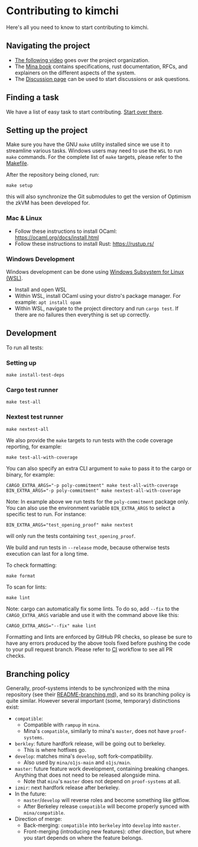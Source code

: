 # Contributing to kimchi

Here's all you need to know to start contributing to kimchi.

## Navigating the project

- [The following video](https://www.youtube.com/watch?v=WUP54nqVedc) goes over the project organization.
- The [Mina book](https://o1-labs.github.io/proof-systems/) contains specifications, rust documentation, RFCs, and explainers on the different aspects of the system.
- The [Discussion page](https://github.com/o1-labs/proof-systems/discussions) can be used to start discussions or ask questions.

## Finding a task

We have a list of easy task to start contributing. [Start over there](https://github.com/o1-labs/proof-systems/issues?q=is%3Aopen+is%3Aissue+label%3A%22easy+task+to+start+contributing%22).

## Setting up the project

Make sure you have the GNU `make` utility installed since we use it to streamline various tasks.
Windows users may need to use the `WSL` to run `make` commands.
For the complete list of `make` targets, please refer to the [Makefile](Makefile).

After the repository being cloned, run:

```shell
make setup
```

this will also synchronize the Git submodules to get the version of Optimism the zkVM has been developed for.

### Mac & Linux

- Follow these instructions to install OCaml: <https://ocaml.org/docs/install.html>
- Follow these instructions to install Rust: <https://rustup.rs/>

### Windows Development

Windows development can be done using [Windows Subsystem for Linux (WSL)](https://docs.microsoft.com/en-us/windows/wsl/install).

- Install and open WSL
- Within WSL, install OCaml using your distro's package manager. For example: `apt install opam`
- Within WSL, navigate to the project directory and run `cargo test`. If there are no failures then everything is set up correctly.

## Development

To run all tests:

### Setting up

```shell
make install-test-deps
```

### Cargo test runner

```shell
make test-all
```

### Nextest test runner

```shell
make nextest-all
```

We also provide the `make` targets to run tests with the code coverage reporting, for example:

```shell
make test-all-with-coverage
```

You can also specify an extra CLI argument to `make` to pass it to the cargo or binary, for example:

```shell
CARGO_EXTRA_ARGS="-p poly-commitment" make test-all-with-coverage
BIN_EXTRA_ARGS="-p poly-commitment" make nextest-all-with-coverage
```

Note: In example above we run tests for the `poly-commitment` package only.
You can also use the environment variable `BIN_EXTRA_ARGS` to select a specific
test to run. For instance:
```
BIN_EXTRA_ARGS="test_opening_proof" make nextest
```
will only run the tests containing `test_opening_proof`.

We build and run tests in `--release` mode, because otherwise tests execution can last for a long time.

To check formatting:

```shell
make format
```

To scan for lints:

```shell
make lint
```

Note: cargo can automatically fix some lints. To do so, add `--fix` to the `CARGO_EXTRA_ARGS` variable and use it with the command above like this:

```shell
CARGO_EXTRA_ARGS="--fix" make lint
```

Formatting and lints are enforced by GitHub PR checks, so please be sure to have any errors produced by the above tools fixed before pushing the code to your pull request branch.
Please refer to [CI](.github/workflows/ci.yml) workflow to see all PR checks.

## Branching policy

Generally, proof-systems intends to be synchronized with the mina repository (see their [README-branching.md](https://github.com/MinaProtocol/mina/blob/develop/README-branching.md)), and so its branching policy is quite similar. However several important (some, temporary) distinctions exist:

- `compatible`:
  - Compatible with `rampup` in `mina`.
  - Mina's `compatible`, similarly to mina's `master`, does not have `proof-systems`.
- `berkley`: future hardfork release, will be going out to berkeley.
  - This is where hotfixes go.
- `develop`: matches mina's `develop`, soft fork-compatibility.
  - Also used by `mina/o1js-main` and `o1js/main`.
- `master`: future feature work development, containing breaking changes. Anything that does not need to be released alongside mina.
  - Note that `mina`'s `master` does not depend on `proof-systems` at all.
- `izmir`: next hardfork release after berkeley.
- In the future:
  - `master`/`develop` will reverse roles and become something like gitflow.
  - After Berkeley release `compatible` will become properly synced with `mina/compatible`.
- Direction of merge:
  - Back-merging: `compatible` into `berkeley` into `develop` into `master`.
  - Front-merging (introducing new features): other direction, but where you start depends on where the feature belongs.

